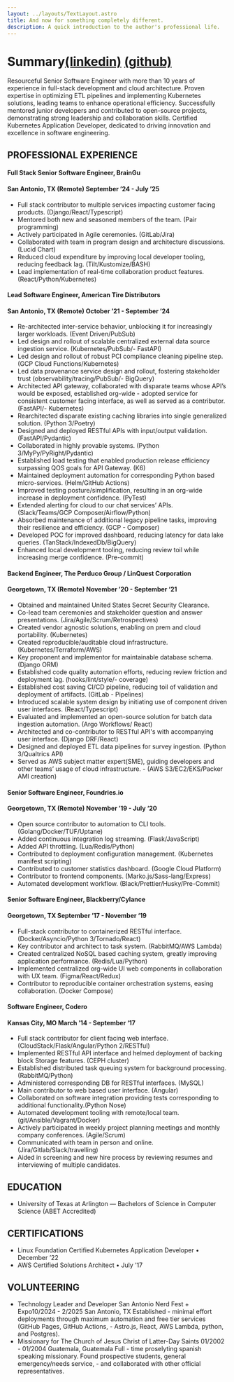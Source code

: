 ```yaml
---
layout: ../layouts/TextLayout.astro
title: And now for something completely different.
description: A quick introduction to the author's professional life.
---
```


# Summary[(linkedin)](https://www.linkedin.com/in/marc-streeter/) [(github)](https://github.com/marcstreeter)
Resourceful Senior Software Engineer with more than 10 years of experience in full-stack development and cloud architecture. Proven expertise in optimizing ETL pipelines and implementing Kubernetes solutions, leading teams to enhance operational efficiency. Successfully mentored junior developers and contributed to open-source projects, demonstrating strong leadership and collaboration skills. Certified Kubernetes Application Developer, dedicated to driving innovation and excellence in software engineering.

## PROFESSIONAL EXPERIENCE

#### Full Stack Senior Software Engineer, BrainGu
#### San Antonio, TX (Remote) September ’24 - July ’25
- Full stack contributor to multiple services impacting customer facing products. (Django/React/Typescript)
- Mentored both new and seasoned members of the team. (Pair programming)
- Actively participated in Agile ceremonies. (GitLab/Jira)
- Collaborated with team in program design and architecture discussions. (Lucid Chart)
- Reduced cloud expenditure by improving local developer tooling, reducing feedback lag. (Tilt/Kustomize/BASH)
- Lead implementation of real-time collaboration product features. (React/Python/Kubernetes)

#### Lead Software Engineer, American Tire Distributors 
#### San Antonio, TX (Remote) October ’21 - September ’24
- Re-architected inter-service behavior, unblocking it for increasingly larger workloads. (Event Driven/PubSub)
- Led design and rollout of scalable centralized external data source ingestion service. (Kubernetes/PubSub/- FastAPI)
- Led design and rollout of robust PCI compliance cleaning pipeline step. (GCP Cloud Functions/Kubernetes)
- Led data provenance service design and rollout, fostering stakeholder trust (observability/tracing/PubSub/- BigQuery)
- Architected API gateway, collaborated with disparate teams whose API’s would be exposed, established org-wide - adopted service for consistent customer facing interface, as well as served as a contributor. (FastAPI/- Kubernetes)
- Rearchitected disparate existing caching libraries into single generalized solution. (Python 3/Poetry)
- Designed and deployed RESTful APIs with input/output validation. (FastAPI/Pydantic)
- Collaborated in highly provable systems. (Python 3/MyPy/PyRight/Pydantic)
- Established load testing that enabled production release efficiency surpassing QOS goals for API Gateway. (K6)
- Maintained deployment automation for corresponding Python based micro-services. (Helm/GitHub Actions)
- Improved testing posture/simplification, resulting in an org-wide increase in deployment confidence. (PyTest)
- Extended alerting for cloud to our chat services’ APIs. (Slack/Teams/GCP Composer/Airflow/Python)
- Absorbed maintenance of additional legacy pipeline tasks, improving their resilience and efficiency. (GCP - Composer)
- Developed POC for improved dashboard, reducing latency for data lake queries. (TanStack/IndexedDb/BigQuery)
- Enhanced local development tooling, reducing review toil while increasing merge confidence. (Pre-commit)

#### Backend Engineer, The Perduco Group / LinQuest Corporation
#### Georgetown, TX (Remote) November ’20 - September ‘21
- Obtained and maintained United States Secret Security Clearance.
- Co-lead team ceremonies and stakeholder question and answer presentations. (Jira/Agile/Scrum/Retrospectives)
- Created vendor agnostic solutions, enabling on prem and cloud portability. (Kubernetes)
- Created reproducible/auditable cloud infrastructure. (Kubernetes/Terraform/AWS)
- Key proponent and implementor for maintainable database schema. (Django ORM)
- Established code quality automation efforts, reducing review friction and deployment lag. (hooks/lint/style/- coverage)
- Established cost saving CI/CD pipeline, reducing toil of validation and deployment of artifacts. (GitLab - Pipelines)
- Introduced scalable system design by initiating use of component driven user interfaces. (React/Typescript)
- Evaluated and implemented an open-source solution for batch data ingestion automation. (Argo Workflows/ React)
- Architected and co-contributor to RESTful API's with accompanying user interface. (Django DRF/React)
- Designed and deployed ETL data pipelines for survey ingestion. (Python 3/Qualtrics API)
- Served as AWS subject matter expert(SME), guiding developers and other teams’ usage of cloud infrastructure. - (AWS S3/EC2/EKS/Packer AMI creation)

#### Senior Software Engineer, Foundries.io
#### Georgetown, TX (Remote) November ’19 - July ‘20
- Open source contributor to automation to CLI tools. (Golang/Docker/TUF/Uptane)
- Added continuous integration log streaming. (Flask/JavaScript)
- Added API throttling. (Lua/Redis/Python)
- Contributed to deployment configuration management. (Kubernetes manifest scripting)
- Contributed to customer statistics dashboard. (Google Cloud Platform)
- Contributor to frontend components. (Marko.js/Sass-lang/Express)
- Automated development workflow. (Black/Prettier/Husky/Pre-Commit)

#### Senior Software Engineer, Blackberry/Cylance
#### Georgetown, TX September ’17 - November ‘19
- Full-stack contributor to containerized RESTful interface. (Docker/Asyncio/Python 3/Tornado/React)
- Key contributor and architect to task system. (RabbitMQ/AWS Lambda)
- Created centralized NoSQL based caching system, greatly improving application performance. (Redis/Lua/Python)
- Implemented centralized org-wide UI web components in collaboration with UX team. (Figma/React/Redux)
- Contributor to reproducible container orchestration systems, easing collaboration. (Docker Compose)

#### Software Engineer, Codero
#### Kansas City, MO March ’14 - September ‘17
- Full stack contributor for client facing web interface. (CloudStack/Flask/Angular/Python 2/RESTful)
- Implemented RESTful API interface and helmed deployment of backing block Storage features. (CEPH cluster)
- Established distributed task queuing system for background processing. (RabbitMQ/Python)
- Administered corresponding DB for RESTful interfaces. (MySQL)
- Main contributor to web based user interface. (Angular)
- Collaborated on software integration providing tests corresponding to additional functionality.(Python Nose)
- Automated development tooling with remote/local team. (git/Ansible/Vagrant/Docker)
- Actively participated in weekly project planning meetings and monthly company conferences. (Agile/Scrum)
- Communicated with team in person and online. (Jira/Gitlab/Slack/travelling)
- Aided in screening and new hire process by reviewing resumes and interviewing of multiple candidates.

## EDUCATION
- University of Texas at Arlington — Bachelors of Science in Computer Science (ABET Accredited)

## CERTIFICATIONS
- Linux Foundation Certified Kubernetes Application Developer • December ’22
- AWS Certified Solutions Architect • July ’17

## VOLUNTEERING
- Technology Leader and Developer San Antonio Nerd Fest + Expo10/2024 - 2/2025 San Antonio, TX
Established - minimal effort deployments through maximum automation and free tier services (GitHub Pages, GitHub Actions, - Astro.js, React, AWS Lambda, python, and Postgres).
- Missionary for The Church of Jesus Christ of Latter-Day Saints 01/2002 - 01/2004 Guatemala, Guatemala
Full - time proselyting spanish speaking missionary. Found prospective students, general emergency/needs service, - and collaborated with other official representatives.